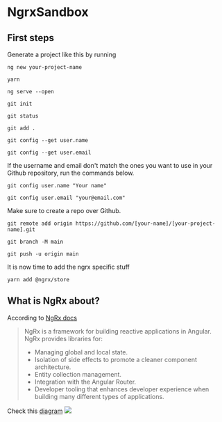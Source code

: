 
# NgrxSandbox

  
## First steps

Generate a project like this by running


    ng new your-project-name
    
    yarn
    
    ng serve --open
    
    git init
    
    git status
    
    git add .
       
    git config --get user.name
    
    git config --get user.email
If the username and email don't match the ones you want to use in your Github repository, run the commands below.
    
    git config user.name "Your name"
    
    git config user.email "your@email.com"
    
      
  Make sure to create a repo over Github. 
    
    git remote add origin https://github.com/[your-name]/[your-project-name].git
        
    git branch -M main
    
    git push -u origin main

It is now time to add the ngrx specific stuff

```
yarn add @ngrx/store
```

## What is NgRx about?

According to [NgRx docs](https://ngrx.io/docs#what-is-ngrx)

> NgRx is a framework for building reactive applications in Angular. NgRx provides libraries for:
> 
> -   Managing global and local state.
> -   Isolation of side effects to promote a cleaner component architecture.
> -   Entity collection management.
> -   Integration with the Angular Router.
> -   Developer tooling that enhances developer experience when building many different types of applications.

 
Check this [diagram](https://ngrx.io/docs#what-is-ngrx)
[<img src="https://ngrx.io/generated/images/guide/store/state-management-lifecycle.png">](https://ngrx.io/generated/images/guide/store/state-management-lifecycle.png)


